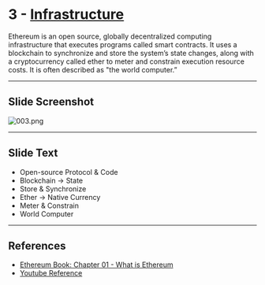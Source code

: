# 3 - [Infrastructure](Infrastructure.md)

Ethereum is an open source, globally decentralized computing infrastructure that executes programs called smart contracts. It uses a blockchain to synchronize and store the system’s state changes, along with a cryptocurrency called ether to meter and constrain execution resource costs. It is often described as "the world computer.”

___
## Slide Screenshot
![003.png](../images/ethereum101/003.png)
___
## Slide Text
- Open-source Protocol & Code 
- Blockchain -> State
- Store & Synchronize
- Ether -> Native Currency
- Meter & Constrain
- World Computer
___
## References
- [Ethereum Book: Chapter 01 - What is Ethereum](https://github.com/ethereumbook/ethereumbook/blob/develop/01what-is.asciidoc)
- [Youtube Reference](https://youtu.be/44qhIBMGMoM?t=479)
